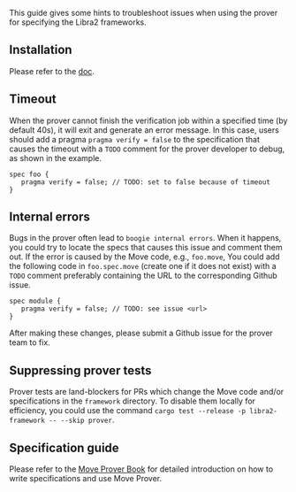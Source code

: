 This guide gives some hints to troubleshoot issues when using the prover for specifying the Libra2 frameworks.

## Installation

Please refer to the [doc](https://docs.libra2.org/tools/libra2-cli/install-cli/install-move-prover/).

## Timeout

When the prover cannot finish the verification job within a specified time (by default 40s), it will exit and generate an error message.
In this case, users should add a pragma `pragma verify = false` to the specification
that causes the timeout with a `TODO` comment for the prover developer to debug, as shown in the example.

```move
spec foo {
   pragma verify = false; // TODO: set to false because of timeout
}
```

## Internal errors

Bugs in the prover often lead to `boogie internal errors`. When it happens, you could try to locate the specs that causes this issue and comment them out. 
If the error is caused by the Move code, e.g., `foo.move`, You could add the following code in `foo.spec.move` (create one if it does not exist) with 
a `TODO` comment preferably containing the URL to the corresponding Github issue.

```move
spec module {
   pragma verify = false; // TODO: see issue <url>
}
```
After making these changes, please submit a Github issue for the prover team to fix.

## Suppressing prover tests

Prover tests are land-blockers for PRs which change the Move code and/or specifications in the `framework` directory. To disable them locally for efficiency,
you could use the command `cargo test --release -p libra2-framework -- --skip prover`.


## Specification guide

Please refer to the [Move Prover Book](https://aptos.dev/guides/prover-guides/move-prover)
for detailed introduction on how to write specifications and use Move Prover.
